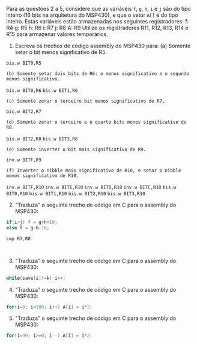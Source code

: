 Para as questões 2 a 5, considere que as variáveis `f`, `g`, `h`, `i` e `j` são do tipo inteiro (16 bits na arquitetura do MSP430), 
e que o vetor `A[]` é do tipo inteiro. Estas variáveis estão armazenadas nos seguintes registradores:
	f: R4
	g: R5
	h: R6
	i: R7
	j: R8
	A: R9
Utilize os registradores R11, R12, R13, R14 e R15 para armazenar valores temporários.

1. Escreva os trechos de código assembly do MSP430 para:
	(a) Somente setar o bit menos significativo de R5.
  
  `bis.w BIT0,R5`
  
	(b) Somente setar dois bits de R6: o menos significativo e o segundo menos significativo.
  
  `bis.w BIT0,R6`
  `bis.w BIT1,R6`
  
	(c) Somente zerar o terceiro bit menos significativo de R7.
  
  `bic.w BIT2,R7`
  
	(d) Somente zerar o terceiro e o quarto bits menos significativo de R8.
  
  `bis.w BIT2,R8`
  `bis.w BIT3,R8`
  
	(e) Somente inverter o bit mais significativo de R9.
  
  `inv.w BITF,R9`
  
	(f) Inverter o nibble mais significativo de R10, e setar o nibble menos significativo de R10. 
  
  `inv.w BITF,R10`
  `inv.w BITE,R10`
  `inv.w BITD,R10`
  `inv.w BITC,R10`
  `bis.w BIT0,R10`
  `bis.w BIT1,R10`
  `bis.w BIT2,R10`
  `bis.w BIT3,R10`

2. "Traduza" o seguinte trecho de código em C para o assembly do MSP430:

```C
if(i>j) f = g+h+10;
else f = g-h-10;
```

```C
cmp R7,R8




```

3. "Traduza" o seguinte trecho de código em C para o assembly do MSP430:

```C
while(save[i]!=k) i++;
```

4. "Traduza" o seguinte trecho de código em C para o assembly do MSP430:

```C
for(i=0; i<100; i++) A[i] = i*2;
```

5. "Traduza" o seguinte trecho de código em C para o assembly do MSP430:

```C
for(i=99; i>=0; i--) A[i] = i*2;
```
